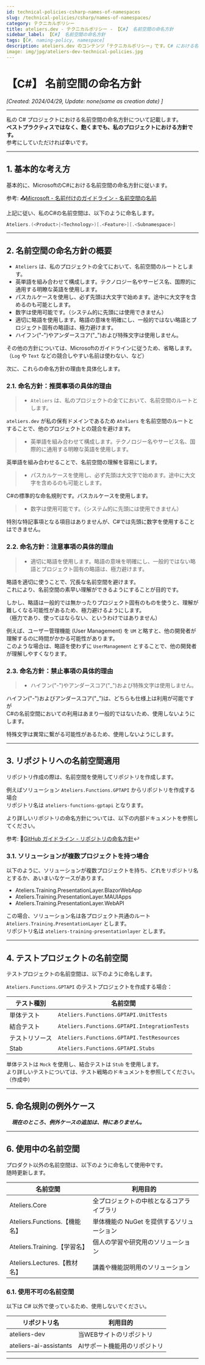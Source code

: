 ```yaml
---
id: technical-policies-csharp-names-of-namespaces
slug: /technical-policies/csharp/names-of-namespaces/
category: テクニカルポリシー
title: ateliers.dev - テクニカルポリシー - 【C#】 名前空間の命名方針
sidebar_label: 【C#】 名前空間の命名方針
tags: [C#, naming-policy, namespace]
description: ateliers.dev のコンテンツ「テクニカルポリシー」です。C# における名前空間の命名方針について記載しています。
image: img/jpg/ateliers-dev-technical-policies.jpg
---
```


# 【C#】 名前空間の命名方針

*[Created: 2024/04/29, Update: none(same as creation date) ]*

---

私の C# プロジェクトにおける名前空間の命名方針について記載します。  
**ベストプラクティスではなく、飽くまでも、私のプロジェクトにおける方針です。**  
参考にしていただければ幸いです。

---

## 1. 基本的な考え方

基本的に、MicrosoftのC#における名前空間の命名方針に従います。

参考: :outbox_tray:[Microsoft - 名前付けのガイドライン - 名前空間の名前](https://learn.microsoft.com/ja-jp/dotnet/standard/design-guidelines/names-of-namespaces)

上記に従い、私のC#の名前空間は、以下のように命名します。

```csharp
Ateliers.(<Product>|<Technology>)[.<Feature>][.<Subnamespace>]
```

---

## 2. 名前空間の命名方針の概要

* `Ateliers` は、私のプロジェクトの全てにおいて、名前空間のルートとします。
* 英単語を組み合わせて構成します。テクノロジー名やサービス名、国際的に通用する明瞭な英語を使用します。
* パスカルケースを使用し、必ず先頭は大文字で始めます。途中に大文字を含めるのも可能とします。
* 数字は使用可能です。（システム的に先頭には使用できません）
* 適切に略語を使用します。略語の意味を明確にし、一般的ではない略語とプロジェクト固有の略語は、極力避けます。
* ハイフン("-")やアンダースコア("_")および特殊文字は使用しません。

その他の方針については、Microsoftのガイドラインに従うため、省略します。  
（`Log` や `Text` などの競合しやすい名前は使わない、など）

次に、これらの命名方針の理由を具体化します。

### 2.1. 命名方針：推奨事項の具体的理由

> * `Ateliers` は、私のプロジェクトの全てにおいて、名前空間のルートとします。

`ateliers.dev` が私の保有ドメインであるため `Ateliers` を名前空間のルートとすることで、他のプロジェクトとの競合を避けます。

> * 英単語を組み合わせて構成します。テクノロジー名やサービス名、国際的に通用する明瞭な英語を使用します。

英単語を組み合わせることで、名前空間の理解を容易にします。

> * パスカルケースを使用し、必ず先頭は大文字で始めます。途中に大文字を含めるのも可能とします。

C#の標準的な命名規則です。パスカルケースを使用します。

> * 数字は使用可能です。（システム的に先頭には使用できません）

特別な特記事項となる項目はありませんが、C#では先頭に数字を使用することはできません。

### 2.2. 命名方針：注意事項の具体的理由

> * 適切に略語を使用します。略語の意味を明確にし、一般的ではない略語とプロジェクト固有の略語は、極力避けます。

略語を適切に使うことで、冗長な名前空間を避けます。  
これにより、名前空間の素早い理解ができるようにすることが目的です。

しかし、略語は一般的では無かったりプロジェクト固有のものを使うと、理解が難しくなる可能性があるため、極力避けるようにします。  
（極力であり、使ってはならない、というわけではありません）

例えば、ユーザー管理機能 (User Management) を `UM` と略すと、他の開発者が理解するのに時間がかかる可能性があります。  
このような場合は、略語を使わずに `UserManagement` とすることで、他の開発者が理解しやすくなります。

### 2.3. 命名方針：禁止事項の具体的理由

> * ハイフン("-")やアンダースコア("_")および特殊文字は使用しません。

ハイフン("-")およびアンダースコア("_")は、どちらも仕様上は利用が可能ですが  
C#の名前空間においての利用はあまり一般的ではないため、使用しないようにします。

特殊文字は異常に繋がる可能性があるため、使用しないようにします。

---

## 3. リポジトリへの名前空間適用

リポジトリ作成の際は、名前空間を使用してリポジトリを作成します。

例えばソリューション `Ateliers.Functions.GPTAPI` からリポジトリを作成する場合  
リポジトリ名は `ateliers-functions-gptapi` となります。

より詳しいリポジトリの命名方針については、以下の内部ドキュメントを参照してください。

参考: :page_facing_up:[GitHub ガイドライン - リポジトリの命名方針](/docs/github-guidelines/repository-naming-policy/):leftwards_arrow_with_hook:

### 3.1. ソリューションが複数プロジェクトを持つ場合

以下のように、ソリューションが複数プロジェクトを持ち、どれをリポジトリ名とするか、あいまいなケースがあります。

* Ateliers.Training.PresentationLayer.BlazorWebApp
* Ateliers.Training.PresentationLayer.MAUIApps
* Ateliers.Training.PresentationLayer.WebAPI

この場合、ソリューション名は各プロジェクト共通のルート `Ateliers.Training.PresentationLayer` とします。  
リポジトリ名は `ateliers-training-presentationlayer` とします。

---

## 4. テストプロジェクトの名前空間

テストプロジェクトの名前空間は、以下のように命名します。

`Ateliers.Functions.GPTAPI` のテストプロジェクトを作成する場合：

| テスト種別 | 名前空間 |
| --- | --- |
| 単体テスト | `Ateliers.Functions.GPTAPI.UnitTests` |
| 結合テスト | `Ateliers.Functions.GPTAPI.IntegrationTests` |
| テストリソース | `Ateliers.Functions.GPTAPI.TestResources` |
| Stab | `Ateliers.Functions.GPTAPI.Stubs` |

単体テストは `Mock` を使用し、結合テストは `Stub` を使用します。  
より詳しいテストについては、テスト戦略のドキュメントを参照してください。  
（作成中）

---

## 5. 命名規則の例外ケース

　***現在のところ、例外ケースの追加は、特にありません。***

---

## 6. 使用中の名前空間

プロダクト以外の名前空間は、以下のように命名して使用中です。  
随時更新します。

| 名前空間 | 利用目的 |
| --- | --- |
| Ateliers.Core | 全プロジェクトの中核となるコアライブラリ |
| Ateliers.Functions.【機能名】 | 単体機能の NuGet を提供するソリューション |
| Ateliers.Training.【学習名】 | 個人の学習や研究用のソリューション |
| Ateliers.Lectures.【教材名】 | 講義や機能説明用のソリューション |

### 6.1. 使用不可の名前空間

以下は C# 以外で使っているため、使用しないでください。

| リポジトリ名 | 利用目的 |
| --- | --- |
| ateliers-dev | 当WEBサイトのリポジトリ |
| ateliers-ai-assistants | AIサポート機能用のリポジトリ |

---
